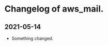 # Changelog of aws_mail.

[//]: # "Most recent changes at the top."

## 2021-05-14
* Something changed.
